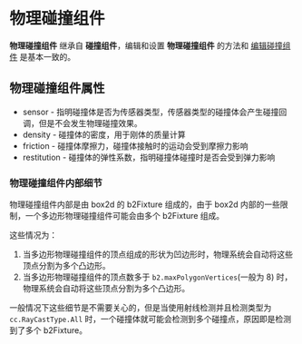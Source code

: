 # 物理碰撞组件

**物理碰撞组件** 继承自 **碰撞组件**，编辑和设置 **物理碰撞组件** 的方法和 [编辑碰撞组件](../collision/edit-collider-component.md) 是基本一致的。

## 物理碰撞组件属性

- sensor - 指明碰撞体是否为传感器类型，传感器类型的碰撞体会产生碰撞回调，但是不会发生物理碰撞效果。
- density - 碰撞体的密度，用于刚体的质量计算
- friction - 碰撞体摩擦力，碰撞体接触时的运动会受到摩擦力影响
- restitution - 碰撞体的弹性系数，指明碰撞体碰撞时是否会受到弹力影响

### 物理碰撞组件内部细节

物理碰撞组件内部是由 box2d 的 b2Fixture 组成的，由于 box2d 内部的一些限制，一个多边形物理碰撞组件可能会由多个 b2Fixture 组成。

这些情况为：

1. 当多边形物理碰撞组件的顶点组成的形状为凹边形时，物理系统会自动将这些顶点分割为多个凸边形。
2. 当多边形物理碰撞组件的顶点数多于 `b2.maxPolygonVertices`(一般为 8) 时，物理系统会自动将这些顶点分割为多个凸边形。

一般情况下这些细节是不需要关心的，但是当使用射线检测并且检测类型为 `cc.RayCastType.All` 时，一个碰撞体就可能会检测到多个碰撞点，原因即是检测到了多个 b2Fixture。
